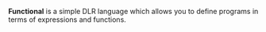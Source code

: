 **Functional** is a simple DLR language which allows you to define programs in terms of expressions and functions.